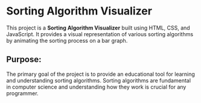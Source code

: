 # Sorting Algorithm Visualizer

This project is a **Sorting Algorithm Visualizer** built using HTML, CSS, and JavaScript. It provides a visual representation of various sorting algorithms by animating the sorting process on a bar graph.

## Purpose:
The primary goal of the project is to provide an educational tool for learning and understanding sorting algorithms. Sorting algorithms are fundamental in computer science and understanding how they work is crucial for any programmer.
